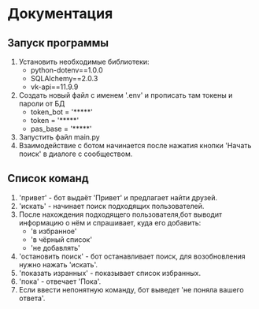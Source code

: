 # Документация

## Запуск программы
1. Установить необходимые библиотеки:
    - python-dotenv==1.0.0
    - SQLAlchemy==2.0.3
    - vk-api==11.9.9
2. Создать новый файл с именем '.env' и прописать там токены и пароли от БД
    - token_bot = '*****'
    - token = '*****'
    - pas_base = '*****'
3. Запустить файл main.py
4. Взаимодействие с ботом начинается после нажатия кнопки 'Начать поиск' в диалоге с сообществом.

## Список команд
1. 'привет' - бот выдаёт 'Привет' и предлагает найти друзей.
2. 'искать' - начинает поиск подходящих пользователей.
3. После нахождения подходящего пользователя,бот выводит информацию о нём и спрашивает, куда его добавить:
    - 'в избранное'
    - 'в чёрный список'
    - 'не добавлять'
4. 'остановить поиск' - бот останавливает поиск, для возобновления нужно нажать 'искать'.
5. 'показать изранных' - показывает список избранных.
6. 'пока' - отвечает 'Пока'.
7. Если ввести непонятную команду, бот выведет 'не поняла вашего ответа'.


